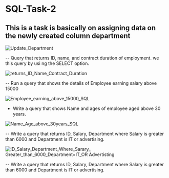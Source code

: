 # SQL-Task-2

## This is a task is basically on assigning data on the newly created column department

![Update_Department](https://github.com/Chi2166/SQL-Task-2/assets/144334275/b32fc3d3-6b04-49c0-aaaa-527bdb02185b)

-- Query that returns ID, name, and contract duration of employment. we this query by usi ng the SELECT option. 

![returns_ID_Name_Contract_Duration](https://github.com/Chi2166/SQL-Task-2/assets/144334275/eafd4aea-c6cc-4c50-bb8c-652b067726d4) 

-- Run a query that shows the details of Employee earning salary above 15000

![Employee_earning_above_15000_SQL](https://github.com/Chi2166/SQL-Task-2/assets/144334275/a94f025d-23a1-489e-9872-93ae626a88b4)

-	Write a query that shows Name and ages of employee aged above 30 years.

![Name_Age_above_30years_SQL](https://github.com/Chi2166/SQL-Task-2/assets/144334275/5043824f-e2ab-4145-8525-9fd11313070f)

-- Write a query that returns ID, Salary, Department where Salary is greater than 6000 and Department is IT or advertising.

![ID_Salary_Department_Where_Sarary_ Greater_than_6000_Department=IT_OR Advertisting](https://github.com/Chi2166/SQL-Task-2/assets/144334275/0c2f395a-a1fa-4b2e-9671-33ad144d34f9)

--	Write a query that returns ID, Salary, Department where Salary is greater than 6000 and Department is IT or advertising.
